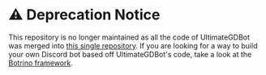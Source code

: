 # ⚠️ Deprecation Notice

This repository is no longer maintained as all the code of UltimateGDBot was merged into [this single repository](https://github.com/Alex1304/ultimategdbot). If you are looking for a way to build your own Discord bot based off UltimateGDBot's code, take a look at the [Botrino framework](https://botrino.alex1304.com).

